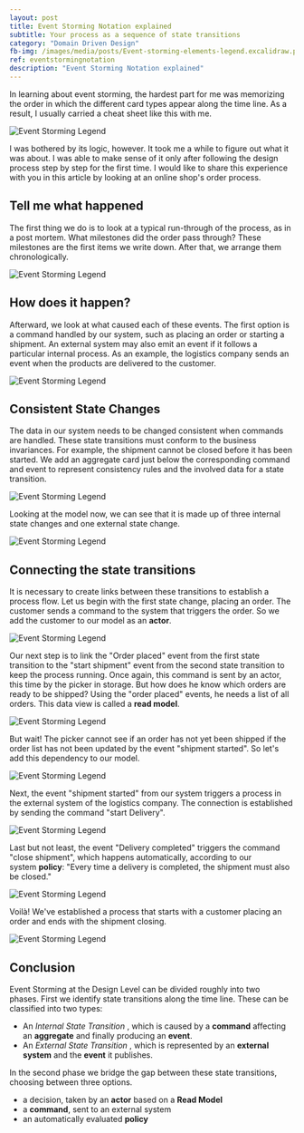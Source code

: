 ```yaml
---
layout: post
title: Event Storming Notation explained
subtitle: Your process as a sequence of state transitions
category: "Domain Driven Design"
fb-img: /images/media/posts/Event-storming-elements-legend.excalidraw.png
ref: eventstormingnotation
description: "Event Storming Notation explained"
---
```


In learning about event storming, the hardest part for me was memorizing the order in which the different card types appear along the time line. As a result, I usually carried a cheat sheet like this with me.

![Event Storming Legend](/images/postinline/posts/Event-storming-elements-legend.excalidraw.png)

I was bothered by its logic, however. It took me a while to figure out what it was about. I was able to make sense of it only after following the design process step by step for the first time. I would like to share this experience with you in this article by looking at an online shop's order process.

<!--more-->

## Tell me what happened

The first thing we do is to look at a typical run-through of the process, as in a post mortem. What milestones did the order pass through? These milestones are the first items we write down. After that, we arrange them chronologically.

![Event Storming Legend](/images/postinline/posts/Event-storming-elements-example-step1.excalidraw.png)

## How does it happen?

Afterward, we look at what caused each of these events. The first option is a command handled by our system, such as placing an order or starting a shipment. An external system may also emit an event if it follows a particular internal process. As an example, the logistics company sends an event when the products are delivered to the customer.

![Event Storming Legend](/images/postinline/posts/Event-storming-elements-step2.excalidraw.png)

## Consistent State Changes

The data in our system needs to be changed consistent when commands are handled. These state transitions must conform to the business invariances. For example, the shipment cannot be closed before it has been started. We add an aggregate card just below the corresponding command and event to represent consistency rules and the involved data for a state transition.

![Event Storming Legend](/images/postinline/posts/Event-storming-elements-step3.excalidraw.png)

Looking at the model now, we can see that it is made up of three internal state changes and one external state change.

![Event Storming Legend](/images/postinline/posts/Event-storming-elements-step3-1.excalidraw.png)

## Connecting the state transitions

It is necessary to create links between these transitions to establish a process flow. Let us begin with the first state change, placing an order. The customer sends a command to the system that triggers the order. So we add the customer to our model as an **actor**.

![Event Storming Legend](/images/postinline/posts/Event-storming-elements-actor.excalidraw.png)

Our next step is to link the "Order placed" event from the first state transition to the "start shipment" event from the second state transition to keep the process running. Once again, this command is sent by an actor, this time by the picker in storage. But how does he know which orders are ready to be shipped? Using the "order placed" events, he needs a list of all orders. This data view is called a **read model**.

![Event Storming Legend](/images/postinline/posts/Event-storming-elements-readmodel.excalidraw.png)

But wait! The picker cannot see if an order has not yet been shipped if the order list has not been updated by the event "shipment started". So let's add this dependency to our model.

![Event Storming Legend](/images/postinline/posts/Event-storming-elements-readmodel-2.excalidraw.png)

Next, the event "shipment started" from our system triggers a process in the external system of the logistics company. The connection is established by sending the command "start Delivery".

![Event Storming Legend](/images/postinline/posts/Event-storming-elements-externalcommand.excalidraw.png)

Last but not least, the event "Delivery completed" triggers the command "close shipment", which happens automatically, according to our system **policy**: "Every time a delivery is completed, the shipment must also be closed."

![Event Storming Legend](/images/postinline/posts/Event-storming-elements-policy.excalidraw.png)

Voilà! We've established a process that starts with a customer placing an order and ends with the shipment closing.

![Event Storming Legend](/images/postinline/posts/Event-storming-elements-example.excalidraw.png)

## Conclusion

Event Storming at the Design Level can be divided roughly into two phases. First we identify state transitions along the time line. These can be classified into two types:

- An  _Internal State Transition_ , which is caused by a **command** affecting an **aggregate** and finally producing an **event**.
- An _External State Transition_ , which is represented by an **external system** and the **event** it publishes.

In the second phase we bridge the gap between these state transitions, choosing between three options.

- a decision, taken by an **actor** based on a **Read Model** 
- a **command**, sent to an external system
- an automatically evaluated **policy** 
